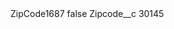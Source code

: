 <?xml version="1.0" encoding="UTF-8"?>
<CustomMetadata xmlns="http://soap.sforce.com/2006/04/metadata" xmlns:xsi="http://www.w3.org/2001/XMLSchema-instance" xmlns:xsd="http://www.w3.org/2001/XMLSchema">
    <label>ZipCode1687</label>
    <protected>false</protected>
    <values>
        <field>Zipcode__c</field>
        <value xsi:type="xsd:string">30145</value>
    </values>
</CustomMetadata>
